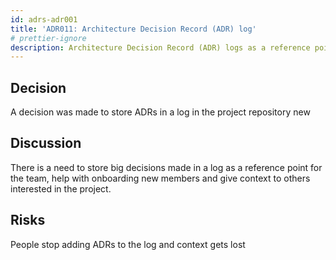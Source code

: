 ```yaml
---
id: adrs-adr001
title: 'ADR011: Architecture Decision Record (ADR) log'
# prettier-ignore
description: Architecture Decision Record (ADR) logs as a reference point for the team
---
```


## Decision

A decision was made to store ADRs in a log in the project repository new

## Discussion

There is a need to store big decisions made in a log as a reference point for
the team, help with onboarding new members and give context to others interested
in the project.

## Risks

People stop adding ADRs to the log and context gets lost
